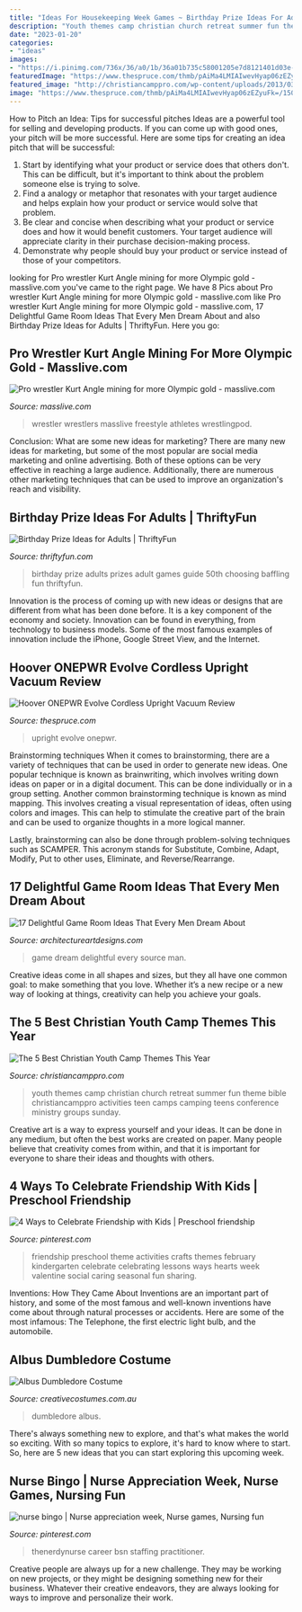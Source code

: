 ```yaml
---
title: "Ideas For Housekeeping Week Games ~ Birthday Prize Ideas For Adults"
description: "Youth themes camp christian church retreat summer fun theme bible christiancamppro activities teen camps camping teens conference ministry groups sunday"
date: "2023-01-20"
categories:
- "ideas"
images:
- "https://i.pinimg.com/736x/36/a0/1b/36a01b735c58001205e7d8121401d03e--friendship-theme-preschool-friendship-crafts.jpg"
featuredImage: "https://www.thespruce.com/thmb/pAiMa4LMIAIwevHyap06zEZyuFk=/1500x1500/filters:fill(auto,1)/_hero_SQ_HooverONEPWREvolveCordlessUprightVacuum1-3694925465e5483f961aefd96f759be7.jpg"
featured_image: "http://christiancamppro.com/wp-content/uploads/2013/03/5-best-christian-youth-camp-themes-this-year-683x1024.png"
image: "https://www.thespruce.com/thmb/pAiMa4LMIAIwevHyap06zEZyuFk=/1500x1500/filters:fill(auto,1)/_hero_SQ_HooverONEPWREvolveCordlessUprightVacuum1-3694925465e5483f961aefd96f759be7.jpg"
---
```



How to Pitch an Idea: Tips for successful pitches
Ideas are a powerful tool for selling and developing products. If you can come up with good ones, your pitch will be more successful. Here are some tips for creating an idea pitch that will be successful:
1. Start by identifying what your product or service does that others don't. This can be difficult, but it's important to think about the problem someone else is trying to solve.
2. Find a analogy or metaphor that resonates with your target audience and helps explain how your product or service would solve that problem.
3. Be clear and concise when describing what your product or service does and how it would benefit customers. Your target audience will appreciate clarity in their purchase decision-making process.
4. Demonstrate why people should buy your product or service instead of those of your competitors.

	

		
looking for Pro wrestler Kurt Angle mining for more Olympic gold - masslive.com you've came to the right page. We have 8 Pics about Pro wrestler Kurt Angle mining for more Olympic gold - masslive.com like Pro wrestler Kurt Angle mining for more Olympic gold - masslive.com, 17 Delightful Game Room Ideas That Every Men Dream About and also Birthday Prize Ideas for Adults | ThriftyFun. Here you go:
		
    
## Pro Wrestler Kurt Angle Mining For More Olympic Gold - Masslive.com

<img loading=lazy src="https://www.masslive.com/resizer/2IIf1K1fTcTm1GKbj_Lzri4FhrE=/1280x0/smart/advancelocal-adapter-image-uploads.s3.amazonaws.com/image.masslive.com/home/mass-media/width2048/img/sports_impact/photo/angle1jpg-ec7c507021a3a73f.jpg" onerror="this.onerror=null;this.src='https://tse4.mm.bing.net/th?id=OIP.hviLHCIbA3l2oCAlW3fHKwHaKP&amp;pid=15.1';" alt="Pro wrestler Kurt Angle mining for more Olympic gold - masslive.com">

_Source: masslive.com_

>wrestler wrestlers masslive freestyle athletes wrestlingpod. 

	

Conclusion: What are some new ideas for marketing?
There are many new ideas for marketing, but some of the most popular are social media marketing and online advertising. Both of these options can be very effective in reaching a large audience. Additionally, there are numerous other marketing techniques that can be used to improve an organization's reach and visibility.

    
## Birthday Prize Ideas For Adults | ThriftyFun

<img loading=lazy src="http://img.thrfun.com/img/025/657/birthday_prize_ideas_for_adults_l1.jpg" onerror="this.onerror=null;this.src='https://tse2.mm.bing.net/th?id=OIP.vRBzL9v4e9hvslZxB1eVigHaLF&amp;pid=15.1';" alt="Birthday Prize Ideas for Adults | ThriftyFun">

_Source: thriftyfun.com_

>birthday prize adults prizes adult games guide 50th choosing baffling fun thriftyfun. 

	

Innovation is the process of coming up with new ideas or designs that are different from what has been done before. It is a key component of the economy and society. Innovation can be found in everything, from technology to business models. Some of the most famous examples of innovation include the iPhone, Google Street View, and the Internet.

    
## Hoover ONEPWR Evolve Cordless Upright Vacuum Review

<img loading=lazy src="https://www.thespruce.com/thmb/pAiMa4LMIAIwevHyap06zEZyuFk=/1500x1500/filters:fill(auto,1)/_hero_SQ_HooverONEPWREvolveCordlessUprightVacuum1-3694925465e5483f961aefd96f759be7.jpg" onerror="this.onerror=null;this.src='https://tse1.mm.bing.net/th?id=OIP.hQ-Vh8lEY7j8ZQ1PjKCX6QHaHa&amp;pid=15.1';" alt="Hoover ONEPWR Evolve Cordless Upright Vacuum Review">

_Source: thespruce.com_

>upright evolve onepwr. 

	

Brainstorming techniques
When it comes to brainstorming, there are a variety of techniques that can be used in order to generate new ideas. One popular technique is known as brainwriting, which involves writing down ideas on paper or in a digital document. This can be done individually or in a group setting.
Another common brainstorming technique is known as mind mapping. This involves creating a visual representation of ideas, often using colors and images. This can help to stimulate the creative part of the brain and can be used to organize thoughts in a more logical manner.

Lastly, brainstorming can also be done through problem-solving techniques such as SCAMPER. This acronym stands for Substitute, Combine, Adapt, Modify, Put to other uses, Eliminate, and Reverse/Rearrange.

    
## 17 Delightful Game Room Ideas That Every Men Dream About

<img loading=lazy src="https://www.architectureartdesigns.com/wp-content/uploads/2015/10/510-630x564.jpg" onerror="this.onerror=null;this.src='https://tse4.mm.bing.net/th?id=OIP.6TX7W3mVaisVto5TZSDz6wHaGo&amp;pid=15.1';" alt="17 Delightful Game Room Ideas That Every Men Dream About">

_Source: architectureartdesigns.com_

>game dream delightful every source man. 

	

Creative ideas come in all shapes and sizes, but they all have one common goal: to make something that you love. Whether it’s a new recipe or a new way of looking at things, creativity can help you achieve your goals.

    
## The 5 Best Christian Youth Camp Themes This Year

<img loading=lazy src="http://christiancamppro.com/wp-content/uploads/2013/03/5-best-christian-youth-camp-themes-this-year-683x1024.png" onerror="this.onerror=null;this.src='https://tse3.mm.bing.net/th?id=OIP.HQNRLrYVGsELPf8OR1B5AwHaLG&amp;pid=15.1';" alt="The 5 Best Christian Youth Camp Themes This Year">

_Source: christiancamppro.com_

>youth themes camp christian church retreat summer fun theme bible christiancamppro activities teen camps camping teens conference ministry groups sunday. 

	

Creative art is a way to express yourself and your ideas. It can be done in any medium, but often the best works are created on paper. Many people believe that creativity comes from within, and that it is important for everyone to share their ideas and thoughts with others.

    
## 4 Ways To Celebrate Friendship With Kids | Preschool Friendship

<img loading=lazy src="https://i.pinimg.com/736x/36/a0/1b/36a01b735c58001205e7d8121401d03e--friendship-theme-preschool-friendship-crafts.jpg" onerror="this.onerror=null;this.src='https://tse4.mm.bing.net/th?id=OIP.YQw7I0yybfzRh4NrMe4pUQHaKT&amp;pid=15.1';" alt="4 Ways to Celebrate Friendship with Kids | Preschool friendship">

_Source: pinterest.com_

>friendship preschool theme activities crafts themes february kindergarten celebrate celebrating lessons ways hearts week valentine social caring seasonal fun sharing. 

	

Inventions: How They Came About
Inventions are an important part of history, and some of the most famous and well-known inventions have come about through natural processes or accidents. Here are some of the most infamous: The Telephone, the first electric light bulb, and the automobile.

    
## Albus Dumbledore Costume

<img loading=lazy src="https://www.creativecostumes.com.au/wp-content/uploads/2017/03/dumbledore-768x1024.jpg" onerror="this.onerror=null;this.src='https://tse4.mm.bing.net/th?id=OIP.F6G6ngVYTaxZr17CYvqLLgHaJ4&amp;pid=15.1';" alt="Albus Dumbledore Costume">

_Source: creativecostumes.com.au_

>dumbledore albus. 

	

There's always something new to explore, and that's what makes the world so exciting. With so many topics to explore, it's hard to know where to start.  So, here are 5 new ideas that you can start exploring this upcoming week.

    
## Nurse Bingo | Nurse Appreciation Week, Nurse Games, Nursing Fun

<img loading=lazy src="https://i.pinimg.com/736x/92/32/3d/92323d0f98257a9124d23ccff462b8fe.jpg" onerror="this.onerror=null;this.src='https://tse1.mm.bing.net/th?id=OIP.coQBVYFYSP3gWaeAEduyoQHaLH&amp;pid=15.1';" alt="nurse bingo | Nurse appreciation week, Nurse games, Nursing fun">

_Source: pinterest.com_

>thenerdynurse career bsn staffing practitioner. 

	

Creative people are always up for a new challenge. They may be working on new projects, or they might be designing something new for their business. Whatever their creative endeavors, they are always looking for ways to improve and personalize their work.

